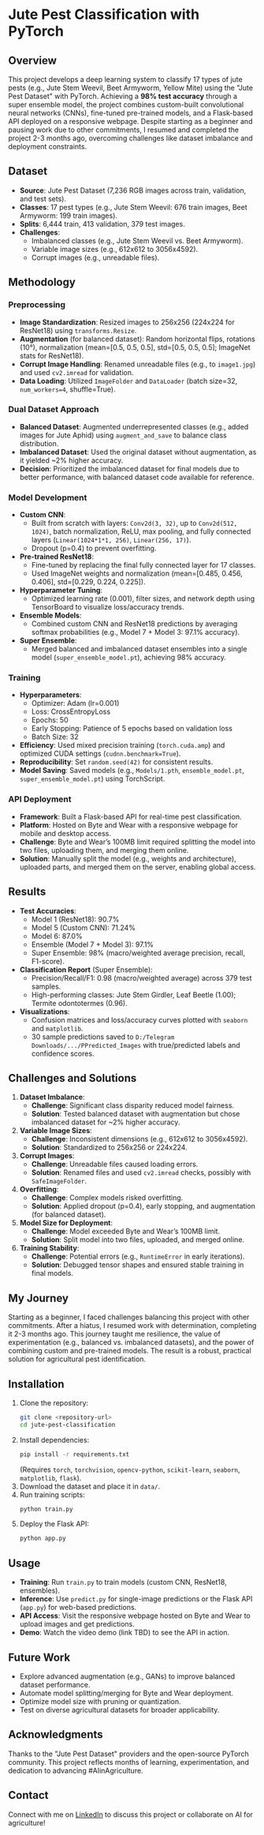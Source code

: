 # Jute Pest Classification with PyTorch

## Overview
This project develops a deep learning system to classify 17 types of jute pests (e.g., Jute Stem Weevil, Beet Armyworm, Yellow Mite) using the "Jute Pest Dataset" with PyTorch. Achieving a **98% test accuracy** through a super ensemble model, the project combines custom-built convolutional neural networks (CNNs), fine-tuned pre-trained models, and a Flask-based API deployed on a responsive webpage. Despite starting as a beginner and pausing work due to other commitments, I resumed and completed the project 2-3 months ago, overcoming challenges like dataset imbalance and deployment constraints.

## Dataset
- **Source**: Jute Pest Dataset (7,236 RGB images across train, validation, and test sets).
- **Classes**: 17 pest types (e.g., Jute Stem Weevil: 676 train images, Beet Armyworm: 199 train images).
- **Splits**: 6,444 train, 413 validation, 379 test images.
- **Challenges**:
  - Imbalanced classes (e.g., Jute Stem Weevil vs. Beet Armyworm).
  - Variable image sizes (e.g., 612x612 to 3056x4592).
  - Corrupt images (e.g., unreadable files).

## Methodology
### Preprocessing
- **Image Standardization**: Resized images to 256x256 (224x224 for ResNet18) using `transforms.Resize`.
- **Augmentation** (for balanced dataset): Random horizontal flips, rotations (10°), normalization (mean=[0.5, 0.5, 0.5], std=[0.5, 0.5, 0.5]; ImageNet stats for ResNet18).
- **Corrupt Image Handling**: Renamed unreadable files (e.g., to `image1.jpg`) and used `cv2.imread` for validation.
- **Data Loading**: Utilized `ImageFolder` and `DataLoader` (batch size=32, `num_workers=4`, shuffle=True).

### Dual Dataset Approach
- **Balanced Dataset**: Augmented underrepresented classes (e.g., added images for Jute Aphid) using `augment_and_save` to balance class distribution.
- **Imbalanced Dataset**: Used the original dataset without augmentation, as it yielded ~2% higher accuracy.
- **Decision**: Prioritized the imbalanced dataset for final models due to better performance, with balanced dataset code available for reference.

### Model Development
- **Custom CNN**:
  - Built from scratch with layers: `Conv2d(3, 32)`, up to `Conv2d(512, 1024)`, batch normalization, ReLU, max pooling, and fully connected layers (`Linear(1024*1*1, 256)`, `Linear(256, 17)`).
  - Dropout (p=0.4) to prevent overfitting.
- **Pre-trained ResNet18**:
  - Fine-tuned by replacing the final fully connected layer for 17 classes.
  - Used ImageNet weights and normalization (mean=[0.485, 0.456, 0.406], std=[0.229, 0.224, 0.225]).
- **Hyperparameter Tuning**:
  - Optimized learning rate (0.001), filter sizes, and network depth using TensorBoard to visualize loss/accuracy trends.
- **Ensemble Models**:
  - Combined custom CNN and ResNet18 predictions by averaging softmax probabilities (e.g., Model 7 + Model 3: 97.1% accuracy).
- **Super Ensemble**:
  - Merged balanced and imbalanced dataset ensembles into a single model (`super_ensemble_model.pt`), achieving 98% accuracy.

### Training
- **Hyperparameters**:
  - Optimizer: Adam (lr=0.001)
  - Loss: CrossEntropyLoss
  - Epochs: 50
  - Early Stopping: Patience of 5 epochs based on validation loss
  - Batch Size: 32
- **Efficiency**: Used mixed precision training (`torch.cuda.amp`) and optimized CUDA settings (`cudnn.benchmark=True`).
- **Reproducibility**: Set `random.seed(42)` for consistent results.
- **Model Saving**: Saved models (e.g., `Models/1.pth`, `ensemble_model.pt`, `super_ensemble_model.pt`) using TorchScript.

### API Deployment
- **Framework**: Built a Flask-based API for real-time pest classification.
- **Platform**: Hosted on Byte and Wear with a responsive webpage for mobile and desktop access.
- **Challenge**: Byte and Wear’s 100MB limit required splitting the model into two files, uploading them, and merging them online.
- **Solution**: Manually split the model (e.g., weights and architecture), uploaded parts, and merged them on the server, enabling global access.

## Results
- **Test Accuracies**:
  - Model 1 (ResNet18): 90.7%
  - Model 5 (Custom CNN): 71.24%
  - Model 6: 87.0%
  - Ensemble (Model 7 + Model 3): 97.1%
  - Super Ensemble: 98% (macro/weighted average precision, recall, F1-score).
- **Classification Report** (Super Ensemble):
  - Precision/Recall/F1: 0.98 (macro/weighted average) across 379 test samples.
  - High-performing classes: Jute Stem Girdler, Leaf Beetle (1.00); Termite odontotermes (0.96).
- **Visualizations**:
  - Confusion matrices and loss/accuracy curves plotted with `seaborn` and `matplotlib`.
  - 30 sample predictions saved to `D:/Telegram Downloads/.../PPredicted_Images` with true/predicted labels and confidence scores.

## Challenges and Solutions
1. **Dataset Imbalance**:
   - **Challenge**: Significant class disparity reduced model fairness.
   - **Solution**: Tested balanced dataset with augmentation but chose imbalanced dataset for ~2% higher accuracy.
2. **Variable Image Sizes**:
   - **Challenge**: Inconsistent dimensions (e.g., 612x612 to 3056x4592).
   - **Solution**: Standardized to 256x256 or 224x224.
3. **Corrupt Images**:
   - **Challenge**: Unreadable files caused loading errors.
   - **Solution**: Renamed files and used `cv2.imread` checks, possibly with `SafeImageFolder`.
4. **Overfitting**:
   - **Challenge**: Complex models risked overfitting.
   - **Solution**: Applied dropout (p=0.4), early stopping, and augmentation (for balanced dataset).
5. **Model Size for Deployment**:
   - **Challenge**: Model exceeded Byte and Wear’s 100MB limit.
   - **Solution**: Split model into two files, uploaded, and merged online.
6. **Training Stability**:
   - **Challenge**: Potential errors (e.g., `RuntimeError` in early iterations).
   - **Solution**: Debugged tensor shapes and ensured stable training in final models.

## My Journey
Starting as a beginner, I faced challenges balancing this project with other commitments. After a hiatus, I resumed work with determination, completing it 2-3 months ago. This journey taught me resilience, the value of experimentation (e.g., balanced vs. imbalanced datasets), and the power of combining custom and pre-trained models. The result is a robust, practical solution for agricultural pest identification.

## Installation
1. Clone the repository:
   ```bash
   git clone <repository-url>
   cd jute-pest-classification
   ```
2. Install dependencies:
   ```bash
   pip install -r requirements.txt
   ```
   (Requires `torch`, `torchvision`, `opencv-python`, `scikit-learn`, `seaborn`, `matplotlib`, `flask`).
3. Download the dataset and place it in `data/`.
4. Run training scripts:
   ```bash
   python train.py
   ```
5. Deploy the Flask API:
   ```bash
   python app.py
   ```

## Usage
- **Training**: Run `train.py` to train models (custom CNN, ResNet18, ensembles).
- **Inference**: Use `predict.py` for single-image predictions or the Flask API (`app.py`) for web-based predictions.
- **API Access**: Visit the responsive webpage hosted on Byte and Wear to upload images and get predictions.
- **Demo**: Watch the video demo (link TBD) to see the API in action.

## Future Work
- Explore advanced augmentation (e.g., GANs) to improve balanced dataset performance.
- Automate model splitting/merging for Byte and Wear deployment.
- Optimize model size with pruning or quantization.
- Test on diverse agricultural datasets for broader applicability.

## Acknowledgments
Thanks to the "Jute Pest Dataset" providers and the open-source PyTorch community. This project reflects months of learning, experimentation, and dedication to advancing #AIinAgriculture.

## Contact
Connect with me on [LinkedIn](<your-linkedin-profile>) to discuss this project or collaborate on AI for agriculture!
